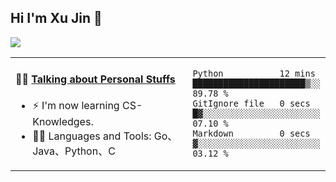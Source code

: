 
## Hi I'm Xu Jin 👋
![](https://komarev.com/ghpvc/?username=jiayouxujin&color=brightgreen&label=PROFILE+VIEWS)



<table align="center">
<tr>
<td valign="top" width="60%">

#### 🏋️‍♀️ <a href="https://github.com/jiayouxujin" target="_blank">Talking about Personal Stuffs</a>
<!-- recent_releases starts -->

- ⚡  I'm now learning CS-Knowledges.  
- 🏊‍♂️ Languages and Tools: Go、Java、Python、C
<!-- recent_releases ends -->
</td>
<td>
 
<!--START_SECTION:waka-->

```text
Python           12 mins         ██████████████████████▒░░   89.78 %
GitIgnore file   0 secs          █▓░░░░░░░░░░░░░░░░░░░░░░░   07.10 %
Markdown         0 secs          ▓░░░░░░░░░░░░░░░░░░░░░░░░   03.12 %
```

<!--END_SECTION:waka-->
 
</td>
</tr>
</table>





